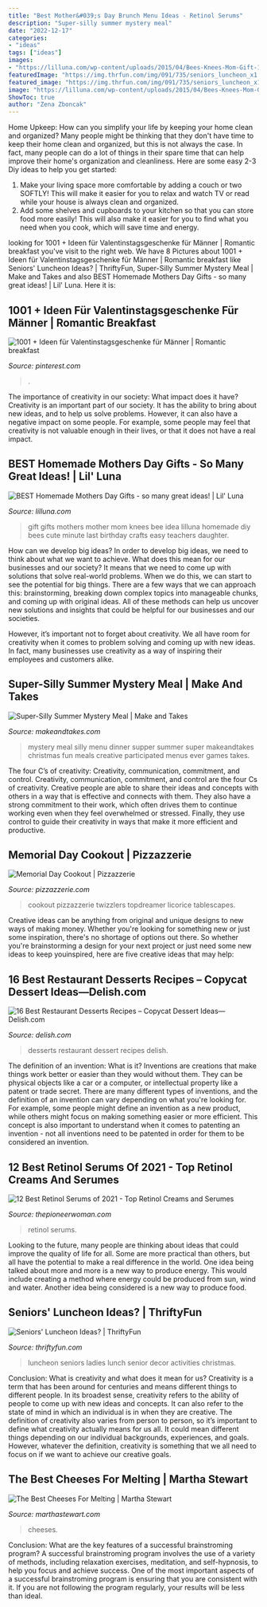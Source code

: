 ```yaml
---
title: "Best Mother&#039;s Day Brunch Menu Ideas - Retinol Serums"
description: "Super-silly summer mystery meal"
date: "2022-12-17"
categories:
- "ideas"
tags: ["ideas"]
images:
- "https://lilluna.com/wp-content/uploads/2015/04/Bees-Knees-Mom-Gift-1.jpg"
featuredImage: "https://img.thrfun.com/img/091/735/seniors_luncheon_x1.jpg"
featured_image: "https://img.thrfun.com/img/091/735/seniors_luncheon_x1.jpg"
image: "https://lilluna.com/wp-content/uploads/2015/04/Bees-Knees-Mom-Gift-1.jpg"
ShowToc: true
author: "Zena Zboncak"
---
```



Home Upkeep: How can you simplify your life by keeping your home clean and organized?
Many people might be thinking that they don't have time to keep their home clean and organized, but this is not always the case. In fact, many people can do a lot of things in their spare time that can help improve their home's organization and cleanliness. Here are some easy 2-3 Diy ideas to help you get started: 
1. Make your living space more comfortable by adding a couch or two SOFTLY! This will make it easier for you to relax and watch TV or read while your house is always clean and organized. 
2. Add some shelves and cupboards to your kitchen so that you can store food more easily! This will also make it easier for you to find what you need when you cook, which will save time and energy. 

	

		
looking for 1001 + Ideen für Valentinstagsgeschenke für Männer | Romantic breakfast you've visit to the right web. We have 8 Pictures about 1001 + Ideen für Valentinstagsgeschenke für Männer | Romantic breakfast like Seniors&#039; Luncheon Ideas? | ThriftyFun, Super-Silly Summer Mystery Meal | Make and Takes and also BEST Homemade Mothers Day Gifts - so many great ideas! | Lil&#039; Luna. Here it is:
		
    
## 1001 + Ideen Für Valentinstagsgeschenke Für Männer | Romantic Breakfast

<img loading=lazy src="https://i.pinimg.com/736x/ac/4a/66/ac4a6671c3d6427c392a549dee8d12e4.jpg" onerror="this.onerror=null;this.src='https://tse3.mm.bing.net/th?id=OIP.tJDrjj0gtVHYmwbhrjZdXAHaLH&amp;pid=15.1';" alt="1001 + Ideen für Valentinstagsgeschenke für Männer | Romantic breakfast">

_Source: pinterest.com_

>. 

	

The importance of creativity in our society: What impact does it have?
Creativity is an important part of our society. It has the ability to bring about new ideas, and to help us solve problems. However, it can also have a negative impact on some people. For example, some people may feel that creativity is not valuable enough in their lives, or that it does not have a real impact.

    
## BEST Homemade Mothers Day Gifts - So Many Great Ideas! | Lil&#039; Luna

<img loading=lazy src="https://lilluna.com/wp-content/uploads/2015/04/Bees-Knees-Mom-Gift-1.jpg" onerror="this.onerror=null;this.src='https://tse1.mm.bing.net/th?id=OIP.48VXTtE3WtnaDhmF348X3gHaKX&amp;pid=15.1';" alt="BEST Homemade Mothers Day Gifts - so many great ideas! | Lil&#039; Luna">

_Source: lilluna.com_

>gift gifts mothers mother mom knees bee idea lilluna homemade diy bees cute minute last birthday crafts easy teachers daughter. 

	

How can we develop big ideas?
In order to develop big ideas, we need to think about what we want to achieve. What does this mean for our businesses and our society? It means that we need to come up with solutions that solve real-world problems. When we do this, we can start to see the potential for big things.
There are a few ways that we can approach this: brainstorming, breaking down complex topics into manageable chunks, and coming up with original ideas. All of these methods can help us uncover new solutions and insights that could be helpful for our businesses and our societies.

However, it’s important not to forget about creativity. We all have room for creativity when it comes to problem solving and coming up with new ideas. In fact, many businesses use creativity as a way of inspiring their employees and customers alike.

    
## Super-Silly Summer Mystery Meal | Make And Takes

<img loading=lazy src="http://cdn.makeandtakes.com/wp-content/uploads/summer-mystery-meal-kids.jpg" onerror="this.onerror=null;this.src='https://tse1.mm.bing.net/th?id=OIP.hd6t_RgC6cpfppovRNJOUwHaKT&amp;pid=15.1';" alt="Super-Silly Summer Mystery Meal | Make and Takes">

_Source: makeandtakes.com_

>mystery meal silly menu dinner supper summer super makeandtakes christmas fun meals creative participated menus ever games takes. 

	

The four C’s of creativity: Creativity, communication, commitment, and control.
Creativity, communication, commitment, and control are the four Cs of creativity. Creative people are able to share their ideas and concepts with others in a way that is effective and connects with them. They also have a strong commitment to their work, which often drives them to continue working even when they feel overwhelmed or stressed. Finally, they use control to guide their creativity in ways that make it more efficient and productive.

    
## Memorial Day Cookout | Pizzazzerie

<img loading=lazy src="https://pizzazzerie.com/wp-content/uploads/2010/05/twizzlers.jpg" onerror="this.onerror=null;this.src='https://tse4.mm.bing.net/th?id=OIP.Uw81ICILGKQqtCa3o5wjXAHaLH&amp;pid=15.1';" alt="Memorial Day Cookout | Pizzazzerie">

_Source: pizzazzerie.com_

>cookout pizzazzerie twizzlers topdreamer licorice tablescapes. 

	

Creative ideas can be anything from original and unique designs to new ways of making money. Whether you're looking for something new or just some inspiration, there's no shortage of options out there. So whether you're brainstorming a design for your next project or just need some new ideas to keep youinspired, here are five creative ideas that may help: 

    
## 16 Best Restaurant Desserts Recipes – Copycat Dessert Ideas—Delish.com

<img loading=lazy src="http://del.h-cdn.co/assets/16/05/img_7799edit.jpg" onerror="this.onerror=null;this.src='https://tse4.mm.bing.net/th?id=OIP.EepeKftJhxK3twwDYgbb_QHaLH&amp;pid=15.1';" alt="16 Best Restaurant Desserts Recipes – Copycat Dessert Ideas—Delish.com">

_Source: delish.com_

>desserts restaurant dessert recipes delish. 

	

The definition of an invention: What is it?
Inventions are creations that make things work better or easier than they would without them. They can be physical objects like a car or a computer, or intellectual property like a patent or trade secret. There are many different types of inventions, and the definition of an invention can vary depending on what you're looking for. For example, some people might define an invention as a new product, while others might focus on making something easier or more efficient. This concept is also important to understand when it comes to patenting an invention - not all inventions need to be patented in order for them to be considered an invention.

    
## 12 Best Retinol Serums Of 2021 - Top Retinol Creams And Serumes

<img loading=lazy src="https://hips.hearstapps.com/hmg-prod.s3.amazonaws.com/images/best-retinol-serums-ordinary-olay-1589582634.jpg?crop=1.00xw:1.00xh;0,0&amp;resize=1200:*" onerror="this.onerror=null;this.src='https://tse1.mm.bing.net/th?id=OIP.oKExn1wIxt1Xl6cqWIuMbwHaDt&amp;pid=15.1';" alt="12 Best Retinol Serums of 2021 - Top Retinol Creams and Serumes">

_Source: thepioneerwoman.com_

>retinol serums. 

	

Looking to the future, many people are thinking about ideas that could improve the quality of life for all. Some are more practical than others, but all have the potential to make a real difference in the world. One idea being talked about more and more is a new way to produce energy. This would include creating a method where energy could be produced from sun, wind and water. Another idea being considered is a new way to produce food.

    
## Seniors&#039; Luncheon Ideas? | ThriftyFun

<img loading=lazy src="https://img.thrfun.com/img/091/735/seniors_luncheon_x1.jpg" onerror="this.onerror=null;this.src='https://tse2.mm.bing.net/th?id=OIP.DVEA7oOkjNduAE92WL8CGgHaE8&amp;pid=15.1';" alt="Seniors&#039; Luncheon Ideas? | ThriftyFun">

_Source: thriftyfun.com_

>luncheon seniors ladies lunch senior decor activities christmas. 

	

Conclusion: What is creativity and what does it mean for us?
Creativity is a term that has been around for centuries and means different things to different people. In its broadest sense, creativity refers to the ability of people to come up with new ideas and concepts. It can also refer to the state of mind in which an individual is in when they are creative. The definition of creativity also varies from person to person, so it’s important to define what creativity actually means for us all. It could mean different things depending on our individual backgrounds, experiences, and goals. However, whatever the definition, creativity is something that we all need to focus on if we want to achieve our creative goals.

    
## The Best Cheeses For Melting | Martha Stewart

<img loading=lazy src="https://assets.marthastewart.com/styles/wmax-1500/d28/cheese-glossary-v2-d111633_f/cheese-glossary-v2-d111633_f_horiz.jpg?itok=iMieEB5y" onerror="this.onerror=null;this.src='https://tse4.mm.bing.net/th?id=OIP.qYFB9HWHvBt0x6g3hooGugHaEK&amp;pid=15.1';" alt="The Best Cheeses For Melting | Martha Stewart">

_Source: marthastewart.com_

>cheeses. 

	

Conclusion: What are the key features of a successful brainstroming program?
A successful brainstroming program involves the use of a variety of methods, including relaxation exercises, meditation, and self-hypnosis, to help you focus and achieve success. One of the most important aspects of a successful brainstroming program is ensuring that you are consistent with it. If you are not following the program regularly, your results will be less than ideal.

